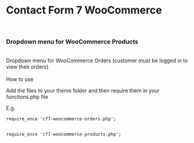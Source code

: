 
<h1>Contact Form 7 WooCommerce</h1><br/>
<h3>Dropdown menu for WooCommerce Products</h3><br/>
Dropdown menu for WooCommerce Orders (customer must be logged in to view their orders)<br/><br/>
How to use<br/>

Add the files to your theme folder and then require them in your functions.php file

E.g.

<code>require_once 'cf7-woocommerce-orders.php';<br/><br/>
require_once 'cf7-woocommerce-products.php';</code>
